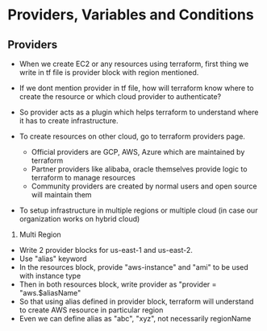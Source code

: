 # Providers, Variables and Conditions

Providers
-
- When we create EC2 or any resources using terraform, first thing we write in tf file is provider block with region mentioned.
- If we dont mention provider in tf file, how will terraform know where to create the resource or which cloud provider to authenticate?

- So provider acts as a plugin which helps terraform to understand where it has to create infrastructure.

- To create resources on other cloud, go to terraform providers page.
  - Official providers are GCP, AWS, Azure which are maintained by terraform
  - Partner providers like alibaba, oracle themselves provide logic to terraform to manage resources
  - Community providers are created by normal users and open source will maintain them
 
- To setup infrastructure in multiple regions or multiple cloud (in case our organization works on hybrid cloud)

1. Multi Region
- Write 2 provider blocks for us-east-1 and us-east-2.
- Use "alias" keyword
- In the resources block, provide "aws-instance" and "ami" to be used with instance type
- Then in both resources block, write provider as "provider = "aws.$aliasName"
- So that using alias defined in provider block, terraform will understand to create AWS resource in particular region
- Even we can define alias as "abc", "xyz", not necessarily regionName
